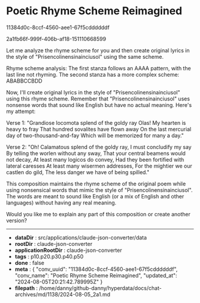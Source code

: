 # Poetic Rhyme Scheme Reimagined

11384d0c-8ccf-4560-aee1-67f5cddddddf

2a1fb66f-999f-406b-af18-151110668599

 Let me analyze the rhyme scheme for you and then create original lyrics in the style of "Prisencolinensinainciusol" using the same scheme.

Rhyme scheme analysis:
The first stanza follows an AAAA pattern, with the last line not rhyming.
The second stanza has a more complex scheme: ABABBCCBDD

Now, I'll create original lyrics in the style of "Prisencolinensinainciusol" using this rhyme scheme. Remember that "Prisencolinensinainciusol" uses nonsense words that sound like English but have no actual meaning. Here's my attempt:

Verse 1:
"Grandiose locomota splend of the goldy ray
Olas! My hearten is heavy to fray
That hundred sovalites have flown away
On the last mercurial day of two-thousand-and-fay
Which will be memorized for many a day."

Verse 2:
"Oh! Calamatous splend of the goldy ray,
I must concludify my say
By telling the worlen without any sway,
That your central beamens would not decay,
At least many logicos do convey,
Had they been fortified with lateral caresses
At least many wisermen addresses,
For the mightier we our castlen do gild,
The less danger we have of being spilled."

This composition maintains the rhyme scheme of the original poem while using nonsensical words that mimic the style of "Prisencolinensinainciusol". The words are meant to sound like English (or a mix of English and other languages) without having any real meaning.

Would you like me to explain any part of this composition or create another version?

---

* **dataDir** : src/applications/claude-json-converter/data
* **rootDir** : claude-json-converter
* **applicationRootDir** : claude-json-converter
* **tags** : p10.p20.p30.p40.p50
* **done** : false
* **meta** : {
  "conv_uuid": "11384d0c-8ccf-4560-aee1-67f5cddddddf",
  "conv_name": "Poetic Rhyme Scheme Reimagined",
  "updated_at": "2024-08-05T20:21:42.789995Z"
}
* **filepath** : /home/danny/github-danny/hyperdata/docs/chat-archives/md/1138/2024-08-05_2a1.md